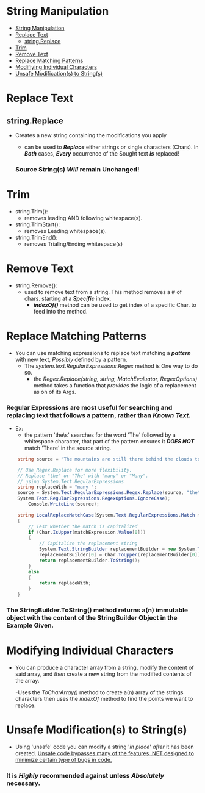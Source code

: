 # String Manipulation

<!-- TOC -->

- [String Manipulation](#string-manipulation)
- [Replace Text](#replace-text)
    - [string.Replace](#stringreplace)
- [Trim](#trim)
- [Remove Text](#remove-text)
- [Replace Matching Patterns](#replace-matching-patterns)
- [Modifiying Individual Characters](#modifiying-individual-characters)
- [Unsafe Modification(s) to String(s)](#unsafe-modifications-to-strings)

<!-- /TOC -->

# Replace Text
## string.Replace

* Creates a new string containing the modifications you apply
    - can be used to ***Replace*** either strings or single characters (Chars). In ***Both*** cases, ***Every*** occurrence of the Sought text ***is*** replaced!

    <h3> Source String(s) <b><i>Will</i></b> remain Unchanged! </h3>
    
# Trim


* string.Trim():
    - removes leading AND following whitespace(s).
* string.TrimStart():
    - removes Leading whitespace(s).
* string.TrimEnd():
    - removes Trialing/Ending whitespace(s)

# Remove Text

* string.Remove():
    - used to remove text from a string. This method removes a # of chars. starting at a ***Specific*** index.
        + ***indexOf()*** method can be used to get index of a specific Char. to feed into the method.

# Replace Matching Patterns

* You can use matching expressions to replace text matching a ***pattern*** with new text, *Possibly* defined by a pattern.
    - The *system.text.RegularExpressions.Regex* method is One way to do so.
        + the *Regex.Replace(string, string, MatchEvaluator, RegexOptions)* method takes a function that *provides* the logic of a replacement as on of its Args.

### Regular Expressions are most useful for searching and replacing text that follows a pattern, rather than ***Known Text***.

* Ex:
    - the pattern 'the\s' searches for the word 'The' followed by a whitespace character, that part of the pattern ensures it ***DOES NOT*** match 'There' in the source string.


```C#
    string source = "The mountains are still there behind the clouds today.";

    // Use Regex.Replace for more flexibility. 
    // Replace "the" or "The" with "many" or "Many".
    // using System.Text.RegularExpressions
    string replaceWith = "many ";
    source = System.Text.RegularExpressions.Regex.Replace(source, "the\\s", LocalReplaceMatchCase, 
    System.Text.RegularExpressions.RegexOptions.IgnoreCase);
        Console.WriteLine(source);

    string LocalReplaceMatchCase(System.Text.RegularExpressions.Match matchExpression)
    {
        // Test whether the match is capitalized
        if (Char.IsUpper(matchExpression.Value[0]))
        {
            // Capitalize the replacement string
            System.Text.StringBuilder replacementBuilder = new System.Text.StringBuilder(replaceWith);
            replacementBuilder[0] = Char.ToUpper(replacementBuilder[0]);
            return replacementBuilder.ToString();
        }
        else
        {
            return replaceWith;
        }
    }
```

### The StringBuilder.ToString() method returns a(n) immutable object with the content of the StringBuilder Object in the Example Given. 

# Modifying Individual Characters

* You can produce a character array from a string, modify the content of said array, and *then* create a new string from the modified contents of the array.

    -Uses the *ToCharArray()* method to create a(n) array of the strings characters then uses the *indexOf* method to find the points we want to replace.

# Unsafe Modification(s) to String(s)

* Using 'unsafe' code you can modify a string '*in place*' *after* it has been created. <u> Unsafe code bypasses many of the features .NET designed to minimize certain type of bugs in code. </u>

### It is *Highly* recommended against unless ***Absolutely*** necessary. ###